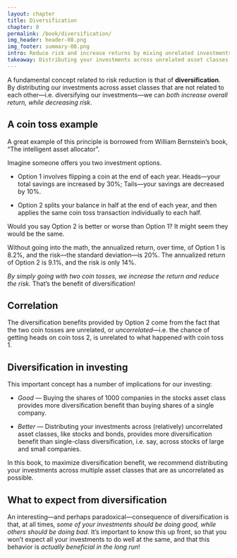 ```yaml
---
layout: chapter
title: Diversification
chapter: 8
permalink: /book/diversification/
img_header: header-08.png
img_footer: summary-08.png
intro: Reduce risk and increase returns by mixing unrelated investments.
takeaway: Distributing your investments across unrelated asset classes both increases returns and decreases risk.
---
```


A fundamental concept related to risk reduction is that of **diversification**. By distributing our investments across asset classes that are not related to each other—i.e. diversifying our investments—we can *both increase overall return, while decreasing risk*.

## A coin toss example

A great example of this principle is borrowed from William Bernstein’s book, “The intelligent asset allocator”.

Imagine someone offers you two investment options.

- Option 1 involves flipping a coin at the end of each year. Heads—your total savings are increased by 30%; Tails—your savings are decreased by 10%.

- Option 2 splits your balance in half at the end of each year, and then applies the same coin toss transaction individually to each half.

Would you say Option 2 is better or worse than Option 1? It might seem they would be the same.

Without going into the math, the annualized return, over time, of Option 1 is 8.2%, and the risk—the standard deviation—is 20%. The annualized return of Option 2 is 9.1%, and the risk is only 14%.

*By simply going with two coin tosses, we increase the return and reduce the risk.* That’s the benefit of diversification!

## Correlation

The diversification benefits provided by Option 2 come from the fact that the two coin tosses are unrelated, or *uncorrelated*—i.e. the chance of getting heads on coin toss 2, is unrelated to what happened with coin toss 1.

## Diversification in investing

This important concept has a number of implications for our investing:

- *Good* — Buying the shares of 1000 companies in the stocks asset class provides more diversification benefit than buying shares of a single company.

- *Better* — Distributing your investments across (relatively) uncorrelated asset classes, like stocks and bonds, provides more diversification benefit than single-class diversification, i.e. say, across stocks of large and small companies.

In this book, to maximize diversification benefit, we recommend distributing your investments across multiple asset classes that are as uncorrelated as possible.

## What to expect from diversification

An interesting—and perhaps paradoxical—consequence of diversification is that, at all times, *some of your investments should be doing good, while others should be doing bad*. It’s important to know this up front, so that you won’t expect all your investments to do well at the same, and that this behavior is *actually beneficial in the long run*!